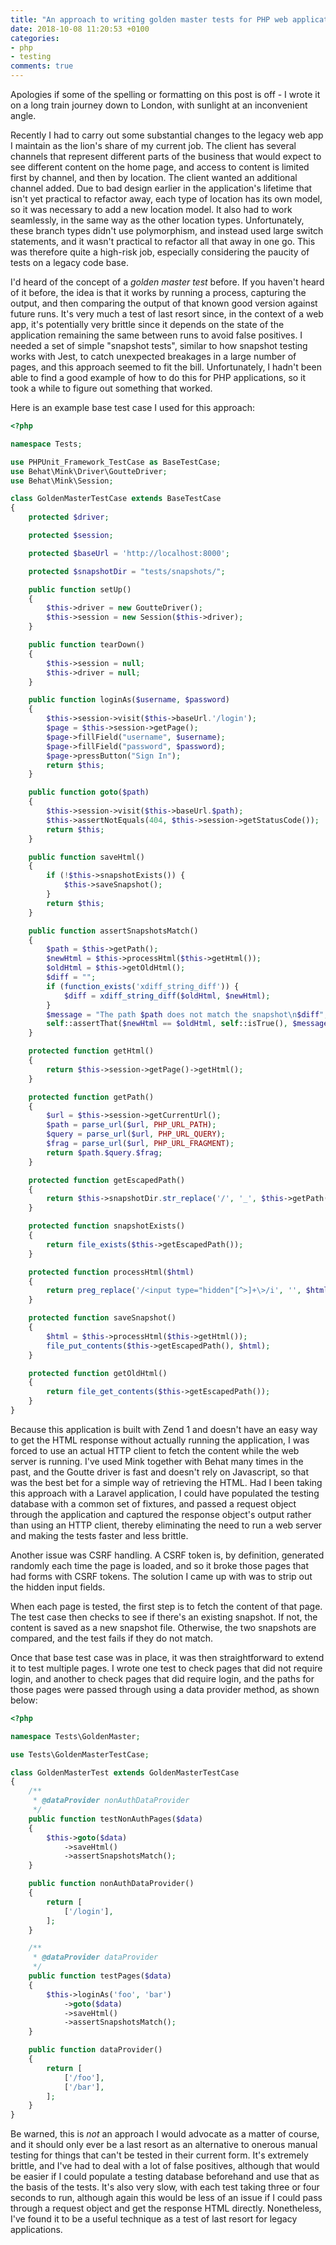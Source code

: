 ```yaml
---
title: "An approach to writing golden master tests for PHP web applications"
date: 2018-10-08 11:20:53 +0100
categories:
- php
- testing
comments: true
---
```


Apologies if some of the spelling or formatting on this post is off - I wrote it on a long train journey down to London, with sunlight at an inconvenient angle.

Recently I had to carry out some substantial changes to the legacy web app I maintain as the lion's share of my current job. The client has several channels that represent different parts of the business that would expect to see different content on the home page, and access to content is limited first by channel, and then by location. The client wanted an additional channel added. Due to bad design earlier in the application's lifetime that isn't yet practical to refactor away, each type of location has its own model, so it was necessary to add a new location model. It also had to work seamlessly, in the same way as the other location types. Unfortunately, these branch types didn't use polymorphism, and instead used large switch statements, and it wasn't practical to refactor all that away in one go. This was therefore quite a high-risk job, especially considering the paucity of tests on a legacy code base.

I'd heard of the concept of a *golden master test* before. If you haven't heard of it before, the idea is that it works by running a process, capturing the output, and then comparing the output of that known good version against future runs. It's very much a test of last resort since, in the context of a web app, it's potentially very brittle since it depends on the state of the application remaining the same between runs to avoid false positives. I needed a set of simple "snapshot tests", similar to how snapshot testing works with Jest, to catch unexpected breakages in a large number of pages, and this approach seemed to fit the bill. Unfortunately, I hadn't been able to find a good example of how to do this for PHP applications, so it took a while to figure out something that worked.

Here is an example base test case I used for this approach:

```php
<?php

namespace Tests;

use PHPUnit_Framework_TestCase as BaseTestCase;
use Behat\Mink\Driver\GoutteDriver;
use Behat\Mink\Session;

class GoldenMasterTestCase extends BaseTestCase
{
    protected $driver;

    protected $session;

    protected $baseUrl = 'http://localhost:8000';

    protected $snapshotDir = "tests/snapshots/";

    public function setUp()
    {
        $this->driver = new GoutteDriver();
        $this->session = new Session($this->driver);
    }

    public function tearDown()
    {
        $this->session = null;
        $this->driver = null;
    }

    public function loginAs($username, $password)
    {
        $this->session->visit($this->baseUrl.'/login');
        $page = $this->session->getPage();
        $page->fillField("username", $username);
        $page->fillField("password", $password);
        $page->pressButton("Sign In");
        return $this;
    }

    public function goto($path)
    {
        $this->session->visit($this->baseUrl.$path);
        $this->assertNotEquals(404, $this->session->getStatusCode());
        return $this;
    }

    public function saveHtml()
    {
        if (!$this->snapshotExists()) {
            $this->saveSnapshot();
        }
        return $this;
    }

    public function assertSnapshotsMatch()
    {
        $path = $this->getPath();
        $newHtml = $this->processHtml($this->getHtml());
        $oldHtml = $this->getOldHtml();
        $diff = "";
        if (function_exists('xdiff_string_diff')) {
            $diff = xdiff_string_diff($oldHtml, $newHtml);
        }
        $message = "The path $path does not match the snapshot\n$diff";
        self::assertThat($newHtml == $oldHtml, self::isTrue(), $message);
    }

    protected function getHtml()
    {
        return $this->session->getPage()->getHtml();
    }

    protected function getPath()
    {
        $url = $this->session->getCurrentUrl();
        $path = parse_url($url, PHP_URL_PATH);
        $query = parse_url($url, PHP_URL_QUERY);
        $frag = parse_url($url, PHP_URL_FRAGMENT);
        return $path.$query.$frag;
    }

    protected function getEscapedPath()
    {
        return $this->snapshotDir.str_replace('/', '_', $this->getPath()).'.snap';
    }

    protected function snapshotExists()
    {
        return file_exists($this->getEscapedPath());
    }

    protected function processHtml($html)
    {
        return preg_replace('/<input type="hidden"[^>]+\>/i', '', $html);
    }

    protected function saveSnapshot()
    {
        $html = $this->processHtml($this->getHtml());
        file_put_contents($this->getEscapedPath(), $html);
    }

    protected function getOldHtml()
    {
        return file_get_contents($this->getEscapedPath());
    }
}
```

Because this application is built with Zend 1 and doesn't have an easy way to get the HTML response without actually running the application, I was forced to use an actual HTTP client to fetch the content while the web server is running. I've used Mink together with Behat many times in the past, and the Goutte driver is fast and doesn't rely on Javascript, so that was the best bet for a simple way of retrieving the HTML. Had I been taking this approach with a Laravel application, I could have populated the testing database with a common set of fixtures, and passed a request object through the application and captured the response object's output rather than using an HTTP client, thereby eliminating the need to run a web server and making the tests faster and less brittle.

Another issue was CSRF handling. A CSRF token is, by definition, generated randomly each time the page is loaded, and so it broke those pages that had forms with CSRF tokens. The solution I came up with was to strip out the hidden input fields.

When each page is tested, the first step is to fetch the content of that page. The test case then checks to see if there's an existing snapshot. If not, the content is saved as a new snapshot file. Otherwise, the two snapshots are compared, and the test fails if they do not match.

Once that base test case was in place, it was then straightforward to extend it to test multiple pages. I wrote one test to check pages that did not require login, and another to check pages that did require login, and the paths for those pages were passed through using a data provider method, as shown below:

```php
<?php

namespace Tests\GoldenMaster;

use Tests\GoldenMasterTestCase;

class GoldenMasterTest extends GoldenMasterTestCase
{
    /**
     * @dataProvider nonAuthDataProvider
     */
    public function testNonAuthPages($data)
    {
        $this->goto($data)
            ->saveHtml()
            ->assertSnapshotsMatch();
    }

    public function nonAuthDataProvider()
    {
        return [
            ['/login'],
        ];
    }

    /**
     * @dataProvider dataProvider
     */
    public function testPages($data)
    {
        $this->loginAs('foo', 'bar')
            ->goto($data)
            ->saveHtml()
            ->assertSnapshotsMatch();
    }

    public function dataProvider()
    {
        return [
            ['/foo'],
            ['/bar'],
        ];
    }
}
```

Be warned, this is *not* an approach I would advocate as a matter of course, and it should only ever be a last resort as an alternative to onerous manual testing for things that can't be tested in their current form. It's extremely brittle, and I've had to deal with a lot of false positives, although that would be easier if I could populate a testing database beforehand and use that as the basis of the tests. It's also very slow, with each test taking three or four seconds to run, although again this would be less of an issue if I could pass through a request object and get the response HTML directly. Nonetheless, I've found it to be a useful technique as a test of last resort for legacy applications.
